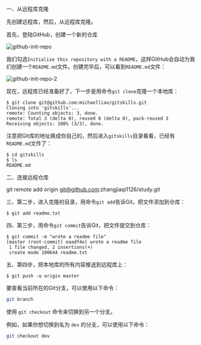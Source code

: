 一、从远程库克隆

先创建远程库，然后，从远程库克隆。

首先，登陆GitHub，创建一个新的仓库

![github-init-repo](https://liaoxuefeng.com/books/git/remote/clone/create-repo.png)

我们勾选`Initialize this repository with a README`，这样GitHub会自动为我们创建一个`README.md`文件。创建完毕后，可以看到`README.md`文件：

![github-init-repo-2](https://liaoxuefeng.com/books/git/remote/clone/repo-content.png)

现在，远程库已经准备好了，下一步是用命令`git clone`克隆一个本地库：

```plain
$ git clone git@github.com:michaelliao/gitskills.git
Cloning into 'gitskills'...
remote: Counting objects: 3, done.
remote: Total 3 (delta 0), reused 0 (delta 0), pack-reused 3
Receiving objects: 100% (3/3), done.
```

注意把Git库的地址换成你自己的，然后进入`gitskills`目录看看，已经有`README.md`文件了：

```plain
$ cd gitskills
$ ls
README.md
```

二、连接远程仓库

git remote add origin  git@github.com:zhangjiaqi1126/study.git



三、第二步，进入克隆的目录，用命令`git add`告诉Git，把文件添加到仓库：

```
$ git add readme.txt
```

四、第三步，用命令`git commit`告诉Git，把文件提交到仓库：

```
$ git commit -m "wrote a readme file"
[master (root-commit) eaadf4e] wrote a readme file
 1 file changed, 2 insertions(+)
 create mode 100644 readme.txt
```



五、第四步，把本地库的所有内容推送到远程库上：

```
$ git push -u origin master
```





要查看当前所在的Git分支，可以使用以下命令：

```bash
git branch
```

使用 `git checkout` 命令来切换到另一个分支。

例如，如果你想切换到名为 `dev` 的分支，可以使用以下命令：

```bash
git checkout dev
```